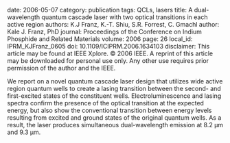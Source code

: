 date: 2006-05-07
category: publication
tags: QCLs, lasers
title: A dual-wavelength quantum cascade laser with two optical transitions in each active region
authors: K.J Franz, K.-T. Shiu, S.R. Forrest, C. Gmachl
author: Kale J. Franz, PhD
journal: Proceedings of the Conference on Indium Phosphide and Related Materials
volume: 2006
page: 26
local_id: IPRM_KJFranz_0605
doi: 10.1109/ICIPRM.2006.1634103
disclaimer: This article may be found at IEEE Xplore. © 2006 IEEE. A reprint of this article may be downloaded for personal use only. Any other use requires prior permission of the author and the IEEE.

We report on a novel quantum cascade laser design that utilizes wide active
region quantum wells to create a lasing transition between the second- and
first-excited states of the constituent wells. Electroluminescence and lasing
spectra confirm the presence of the optical transition at the expected energy,
but also show the conventional transition between energy levels resulting from
excited and ground states of the original quantum wells. As a result, the laser
produces simultaneous dual-wavelength emission at 8.2 μm and 9.3 μm.